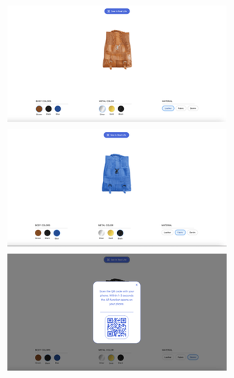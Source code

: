 ![Main Screen](/public/ReadMe/main.png)

![Fabric Blue ](/public/ReadMe/fabBlue.png)

![QR code ](/public/ReadMe/QR.png)
